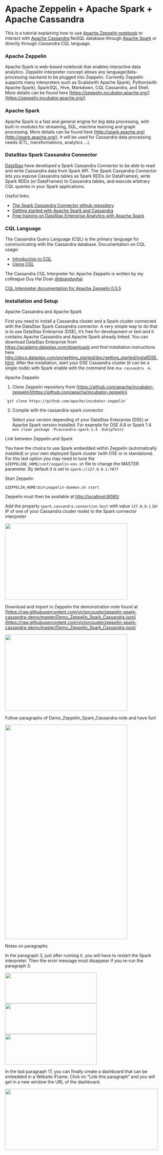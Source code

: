 # Apache Zeppelin + Apache Spark + Apache Cassandra

This is a tutorial explaining how to use [Apache Zeppelin notebook](https://zeppelin.incubator.apache.org/) to interact with [Apache Cassandra](http://cassandra.apache.org/) NoSQL database through [Apache Spark](http://spark.apache.org/) or directly through Cassandra CQL language.

### Apache Zeppelin

Apache Spark is web-based notebook that enables interactive data analytics. Zeppelin interpreter concept allows any language/data-processing-backend to be plugged into Zeppelin. Currently Zeppelin supports many interpreters such as Scala(with Apache Spark), Python(with Apache Spark), SparkSQL, Hive, Markdown, CQL Cassandra, and Shell.
More details can be found here [https://zeppelin.incubator.apache.org/](https://zeppelin.incubator.apache.org/)

### Apache Spark

Apache Spark is a fast and general engine for big data processing, with built-in modules for streaming, SQL, machine learning and graph processing.
More details can be found here [http://spark.apache.org](http://spark.apache.org/).
It will be used for Cassandra data processing needs (ETL, transformations, analytics ...).

### DataStax Spark Cassandra Connector

[DataStax](http://www.datatstax.com) have developed a Spark Cassandra Connector to be able to read and write Cassandra data from Spark API. 
The Spark Cassandra Connector lets you expose Cassandra tables as Spark RDDs (or DataFrames), write Spark RDDs (or DataFrames) to Cassandra tables, and execute arbitrary CQL queries in your Spark applications.

Useful links:
* [The Spark Cassandra Connector github repository](https://github.com/datastax/spark-cassandra-connector)
* [Getting started with Apache Spark and Cassandra](https://academy.datastax.com/fr/demos/getting-started-apache-spark-and-cassandra)
* [Free training on DataStax Enterprise Analytics with Apache Spark](https://academy.datastax.com/fr/courses/getting-started-apache-spark)

### CQL Language

The Cassandra Query Language (CQL) is the primary language for communicating with the Cassandra database.
Documentation on CQL usage:
* [Introduction to CQL](http://docs.datastax.com/en/cql/3.3/cql/cqlIntro.html)
* [Using CQL](https://docs.datastax.com/en/cql/3.3/cql/cql_using/useAboutCQL.html)

The Cassandra CQL Interpreter for Apache Zeppelin is written by my colleague Duy Hai Doan  [@doanduyhai](https://twitter.com/doanduyhai)

[CQL Interpreter documentation for Apache Zeppelin 0.5.5](https://zeppelin.incubator.apache.org/docs/0.5.5-incubating/interpreter/cassandra.html)

### Installation and Setup

Apache Cassandra and Apache Spark

First you need to install a Cassandra cluster and a Spark cluster connected with the DataStax Spark Cassandra connector. A very simple way to do that is to use DataStax Enterprise (DSE), it’s free for development or test and it contains Apache Cassandra and Apache Spark already linked.
You can download DataStax Enterprise from https://academy.datastax.com/downloads and find installation instructions here http://docs.datastax.com/en/getting_started/doc/getting_started/installDSE.html.
After the installation, start your DSE Cassandra cluster (it can be a single node) with Spark enable with the command line `dse cassandra -k`.

Apache Zeppelin

  1. Clone Zeppelin repository from [https://github.com/apache/incubator-zeppelin](https://github.com/apache/incubator-zeppelin)
  
    `git clone https://github.com/apache/incubator-zeppelin`

  2. Compile with the cassandra-spark connector
     
     Select your version depending of your DataStax Enterprise (DSE) or Apache Spark version installed.
     For example for DSE 4.8 or Spark 1.4 `mvn clean package -Pcassandra-spark-1.4 -DskipTests`

Link between Zeppelin and Spark

  You have the choice to use Spark embedded within Zeppelin (automatically installed) or your own deployed Spark cluster (with DSE or in standalone). For this last option you may need to tune the `$ZEPPELINE_HOME/conf/zeppelin-env.sh` file to change the MASTER parameter. By default it is set to `spark://127.0.0.1:7077`

Start Zeppelin

  `$ZEPPELIN_HOME\bin\zeppelin-daemon.sh start`
  
  Zeppelin must then be available at [http://localhost:8080/](http://localhost:8080/)

Add the property `spark.cassandra.connection.host` with value `127.0.0.1` (or IP of one of your Cassandra cluster node) to the Spark connector interpreter

<img src="https://raw.githubusercontent.com/victorcouste/zeppelin-spark-cassandra-demo/master/images/spark-connector-interpreter.png" width="400" height="250" />

Download and import in Zeppelin the demonstration note found at [https://raw.githubusercontent.com/victorcouste/zeppelin-spark-cassandra-demo/master/Demo_Zeppelin_Spark_Cassandra.json](https://raw.githubusercontent.com/victorcouste/zeppelin-spark-cassandra-demo/master/Demo_Zeppelin_Spark_Cassandra.json)

<img src="https://raw.githubusercontent.com/victorcouste/zeppelin-spark-cassandra-demo/master/images/import_note.png" width="400" height="250" />

Follow paragraphs of Demo_Zeppelin_Spark_Cassandra note and have fun! 

<img src="https://raw.githubusercontent.com/victorcouste/zeppelin-spark-cassandra-demo/master/images/demo_note.png" width="400" height="700" />

Notes on paragraphs

In the paragraph 3, just after running it, you will have to restart the Spark interpreter. Then the error message must disappear if you re-run the paragraph 3.
  
<img src="https://raw.githubusercontent.com/victorcouste/zeppelin-spark-cassandra-demo/master/images/spark-csv-package_1.png" width="300" height="100" />
<img src="https://raw.githubusercontent.com/victorcouste/zeppelin-spark-cassandra-demo/master/images/restart_interpreter.png" width="300" height="100" />
<img src="https://raw.githubusercontent.com/victorcouste/zeppelin-spark-cassandra-demo/master/images/spark-csv-package_2.png" width="300" height="100" />

In the last paragraph 17, you can finally create a dashboard that can be embedded in a Website iFrame. Click on “Link this paragraph” and you will get in a new window the URL of the dashboard.

<img src="https://raw.githubusercontent.com/victorcouste/zeppelin-spark-cassandra-demo/master/images/paragrah-17.png" width="500" height="200" />

